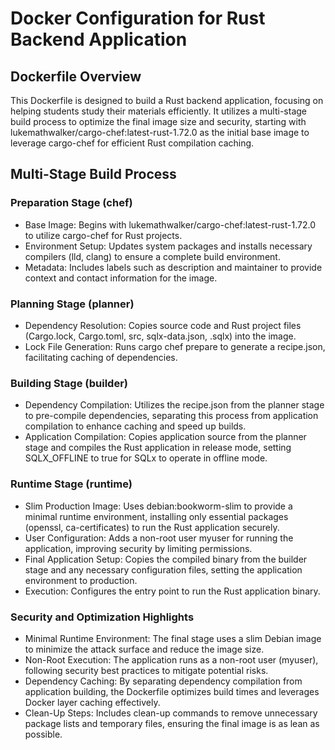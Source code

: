# Docker Configuration for Rust Backend Application
## Dockerfile Overview
This Dockerfile is designed to build a Rust backend application, focusing on helping students study their materials efficiently. It utilizes a multi-stage build process to optimize the final image size and security, starting with lukemathwalker/cargo-chef:latest-rust-1.72.0 as the initial base image to leverage cargo-chef for efficient Rust compilation caching.

## Multi-Stage Build Process
### Preparation Stage (chef)
- Base Image: Begins with lukemathwalker/cargo-chef:latest-rust-1.72.0 to utilize cargo-chef for Rust projects.
- Environment Setup: Updates system packages and installs necessary compilers (lld, clang) to ensure a complete build environment.
- Metadata: Includes labels such as description and maintainer to provide context and contact information for the image.
### Planning Stage (planner)
- Dependency Resolution: Copies source code and Rust project files (Cargo.lock, Cargo.toml, src, sqlx-data.json, .sqlx) into the image.
- Lock File Generation: Runs cargo chef prepare to generate a recipe.json, facilitating caching of dependencies.
### Building Stage (builder)
- Dependency Compilation: Utilizes the recipe.json from the planner stage to pre-compile dependencies, separating this process from application compilation to enhance caching and speed up builds.
- Application Compilation: Copies application source from the planner stage and compiles the Rust application in release mode, setting SQLX_OFFLINE to true for SQLx to operate in offline mode.
### Runtime Stage (runtime)
- Slim Production Image: Uses debian:bookworm-slim to provide a minimal runtime environment, installing only essential packages (openssl, ca-certificates) to run the Rust application securely.
- User Configuration: Adds a non-root user myuser for running the application, improving security by limiting permissions.
- Final Application Setup: Copies the compiled binary from the builder stage and any necessary configuration files, setting the application environment to production.
- Execution: Configures the entry point to run the Rust application binary.
### Security and Optimization Highlights
- Minimal Runtime Environment: The final stage uses a slim Debian image to minimize the attack surface and reduce the image size.
- Non-Root Execution: The application runs as a non-root user (myuser), following security best practices to mitigate potential risks.
- Dependency Caching: By separating dependency compilation from application building, the Dockerfile optimizes build times and leverages Docker layer caching effectively.
- Clean-Up Steps: Includes clean-up commands to remove unnecessary package lists and temporary files, ensuring the final image is as lean as possible.